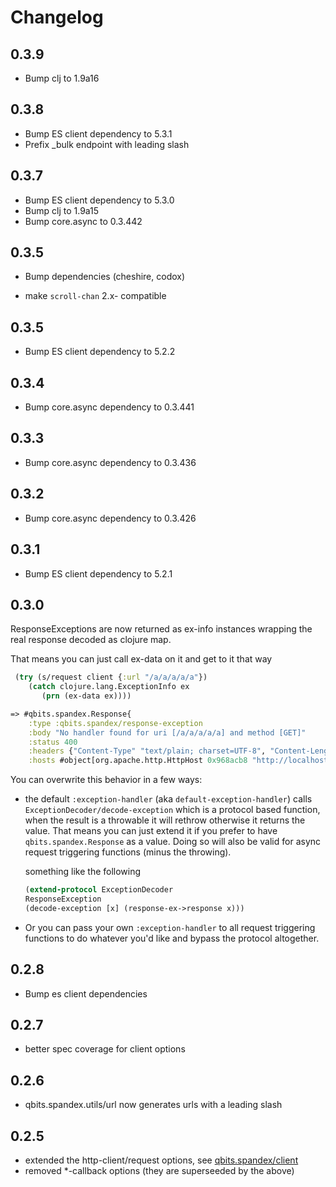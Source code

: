 # Changelog

## 0.3.9

* Bump clj to 1.9a16

## 0.3.8

* Bump ES client dependency to 5.3.1
* Prefix _bulk endpoint with leading slash

## 0.3.7

* Bump ES client dependency to 5.3.0
* Bump clj to 1.9a15
* Bump core.async to 0.3.442

## 0.3.5

* Bump dependencies (cheshire, codox)

* make `scroll-chan` 2.x- compatible

## 0.3.5

* Bump ES client dependency to 5.2.2

## 0.3.4

* Bump core.async dependency to 0.3.441

## 0.3.3

* Bump core.async dependency to 0.3.436

## 0.3.2

* Bump core.async dependency to 0.3.426

## 0.3.1

* Bump ES client dependency to 5.2.1

## 0.3.0

ResponseExceptions are now returned as ex-info instances wrapping the
real response decoded as clojure map.

That means you can just call ex-data on it and get to it that way

```clojure
 (try (s/request client {:url "/a/a/a/a/a"})
    (catch clojure.lang.ExceptionInfo ex
       (prn (ex-data ex))))

=> #qbits.spandex.Response{
    :type :qbits.spandex/response-exception
    :body "No handler found for uri [/a/a/a/a/a] and method [GET]"
    :status 400
    :headers {"Content-Type" "text/plain; charset=UTF-8", "Content-Length" "54"}
    :hosts #object[org.apache.http.HttpHost 0x968acb8 "http://localhost:9200"]}

```

You can overwrite this behavior in a few ways:

* the default `:exception-handler` (aka `default-exception-handler`)
  calls `ExceptionDecoder/decode-exception` which is a protocol based
  function, when the result is a throwable it will rethrow otherwise
  it returns the value. That means you can just extend it if you
  prefer to have `qbits.spandex.Response` as a value. Doing so will
  also be valid for async request triggering functions (minus the
  throwing).

  something like the following
  ```clojure
  (extend-protocol ExceptionDecoder
  ResponseException
  (decode-exception [x] (response-ex->response x)))
  ```

* Or you can pass your own `:exception-handler` to all request triggering
  functions to do whatever you'd like and bypass the protocol altogether.


## 0.2.8

* Bump es client dependencies

## 0.2.7

* better spec coverage for client options

## 0.2.6

* qbits.spandex.utils/url now generates urls with a leading slash

## 0.2.5

* extended the http-client/request options, see [qbits.spandex/client](https://mpenet.github.io/spandex/qbits.spandex.html#var-client)
* removed *-callback options (they are superseeded by the above)
